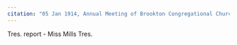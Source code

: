```yaml
---
citation: "05 Jan 1914, Annual Meeting of Brookton Congregational Church. Digitally photographed entry in *Congregational Church 1868-1933 Minutes of Meetings and Membership*, used with permission from Caroline Valley Community Church."
---
```


Tres. report - Miss Mills Tres.

